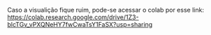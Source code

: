Caso a visualição fique ruim, pode-se acessar o colab por esse link:
https://colab.research.google.com/drive/1Z3-blcTGv_vPXQNeHY7fwCwaTsY1FaSX?usp=sharing
